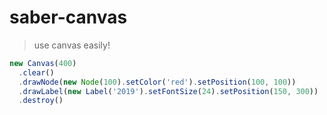 # saber-canvas

> use canvas easily!

```ts
new Canvas(400)
  .clear()
  .drawNode(new Node(100).setColor('red').setPosition(100, 100))
  .drawLabel(new Label('2019').setFontSize(24).setPosition(150, 300))
  .destroy()
```
